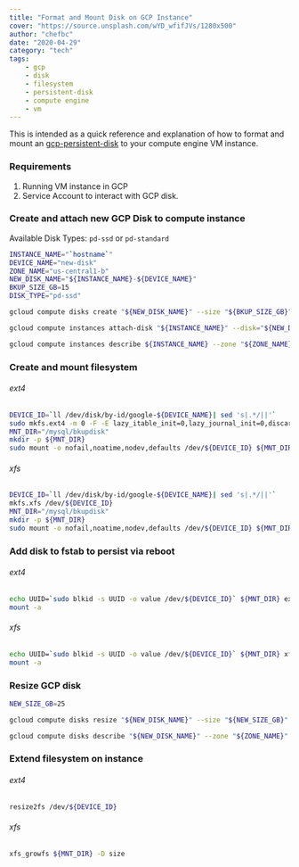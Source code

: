 ```yaml
---
title: "Format and Mount Disk on GCP Instance"
cover: "https://source.unsplash.com/wYD_wfifJVs/1280x500"
author: "chefbc"
date: "2020-04-29"
category: "tech"
tags:
    - gcp
    - disk
    - filesystem
    - persistent-disk
    - compute engine
    - vm
---
```


This is intended as a quick reference and explanation of how to format and mount an [gcp-persistent-disk](https://cloud.google.com/compute/docs/disks/add-persistent-disk) to your compute engine VM instance.


### Requirements
1. Running VM instance in GCP
2. Service Account to interact with GCP disk.


### Create and attach new GCP Disk to compute instance

Available Disk Types: `pd-ssd` or `pd-standard`

```bash
INSTANCE_NAME="`hostname`"
DEVICE_NAME="new-disk"
ZONE_NAME="us-central1-b"
NEW_DISK_NAME="${INSTANCE_NAME}-${DEVICE_NAME}"
BKUP_SIZE_GB=15
DISK_TYPE="pd-ssd"

gcloud compute disks create "${NEW_DISK_NAME}" --size "${BKUP_SIZE_GB}" --zone "${ZONE_NAME}" --type "${DISK_TYPE}"

gcloud compute instances attach-disk "${INSTANCE_NAME}" --disk="${NEW_DISK_NAME}" --mode=rw --zone="${ZONE_NAME}" --device-name="${DEVICE_NAME}"

gcloud compute instances describe ${INSTANCE_NAME} --zone "${ZONE_NAME}" --format='yaml(name,disks)'
```


### Create and mount filesystem

###### ext4
```bash
DEVICE_ID=`ll /dev/disk/by-id/google-${DEVICE_NAME}| sed 's|.*/||'`
sudo mkfs.ext4 -m 0 -F -E lazy_itable_init=0,lazy_journal_init=0,discard /dev/${DEVICE_ID}
MNT_DIR="/mysql/bkupdisk"
mkdir -p ${MNT_DIR}
sudo mount -o nofail,noatime,nodev,defaults /dev/${DEVICE_ID} ${MNT_DIR}
```

###### xfs
```bash
DEVICE_ID=`ll /dev/disk/by-id/google-${DEVICE_NAME}| sed 's|.*/||'`
mkfs.xfs /dev/${DEVICE_ID}
MNT_DIR="/mysql/bkupdisk"
mkdir -p ${MNT_DIR}
sudo mount -o nofail,noatime,nodev,defaults /dev/${DEVICE_ID} ${MNT_DIR}
```

### Add disk to fstab to persist via reboot
###### ext4
```bash
echo UUID=`sudo blkid -s UUID -o value /dev/${DEVICE_ID}` ${MNT_DIR} ext4 discard,defaults,nofail 0 2 | sudo tee -a /etc/fstab
mount -a
```

###### xfs
```bash
echo UUID=`sudo blkid -s UUID -o value /dev/${DEVICE_ID}` ${MNT_DIR} xfs nofail,noatime,defaults,nodev 0 2 | tee -a /etc/fstab
mount -a
```

### Resize GCP disk
```bash
NEW_SIZE_GB=25

gcloud compute disks resize "${NEW_DISK_NAME}" --size "${NEW_SIZE_GB}" --zone "${ZONE_NAME}" --quiet

gcloud compute disks describe "${NEW_DISK_NAME}" --zone "${ZONE_NAME}"
```

### Extend filesystem on instance

###### ext4
```bash
resize2fs /dev/${DEVICE_ID}
```

###### xfs
```bash
xfs_growfs ${MNT_DIR} -D size
```
